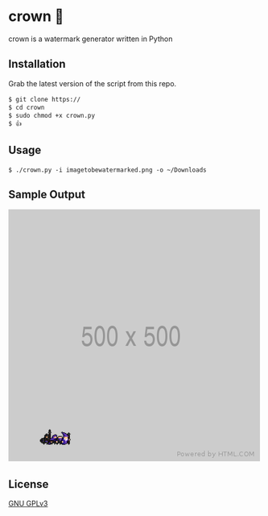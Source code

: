 # crown 👑

crown is a watermark generator written in Python

## Installation

Grab the latest version of the script from this repo.

```
$ git clone https://
$ cd crown
$ sudo chmod +x crown.py
$ 👍
```

## Usage

```
$ ./crown.py -i imagetobewatermarked.png -o ~/Downloads
```

## Sample Output
![Sample output](sample_watermark.png)

## License
[GNU GPLv3](https://choosealicense.com/licenses/gpl-3.0/)
